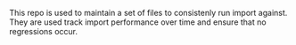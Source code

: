 This repo is used to maintain a set of files to consistenly run import against. They are used track import performance over time and 
ensure that no regressions occur.

